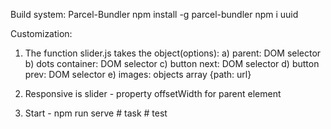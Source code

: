 Build system: Parcel-Bundler
npm install -g parcel-bundler
npm i uuid

Customization:
1. The function slider.js takes the object(options): 
    a) parent: DOM selector
    b) dots container: DOM selector
    c) button next: DOM selector
    d) button prev: DOM selector
    e) images: objects array {path: url}

2. Responsive is slider - property offsetWidth for parent element

3. Start - npm run serve
#   t a s k 
 
 #   t e s t  
 